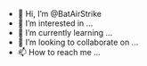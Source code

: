 - 👋 Hi, I’m @BatAirStrike
- 👀 I’m interested in ...
- 🌱 I’m currently learning ...
- 💞️ I’m looking to collaborate on ...
- 📫 How to reach me ...

<!---
BatAirStrike/BatAirStrike is a ✨ special ✨ repository because its `README.md` (this file) appears on your GitHub profile.
You can click the Preview link to take a look at your changes.
--->

